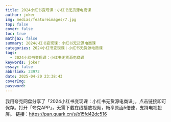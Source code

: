 ```yaml
---
title: 2024小红书变现课：小红书无货源电商课
author: joker
img: medias/featureimages/7.jpg
top: false
cover: false
toc: true
mathjax: false
summary: 2024小红书变现课：小红书无货源电商课
categories: 2024小红书变现课：小红书无货源电商课
tags:
  - 2024小红书变现课：小红书无货源电商课
keywords: joker
essay: false
abbrlink: 23972
date: 2025-04-20 23:38:43
coverImg:
password:
---
```


我用夸克网盘分享了「2024小红书变现课：小红书无货源电商课」，点击链接即可保存。打开「夸克APP」，无需下载在线播放视频，畅享原画5倍速，支持电视投屏。
链接：https://pan.quark.cn/s/b15fd42dc516
